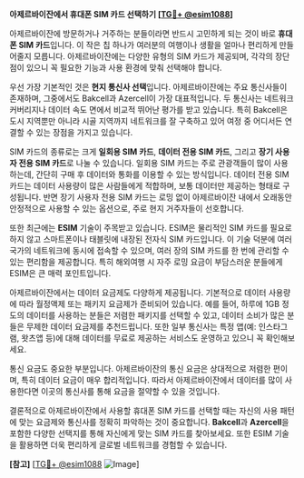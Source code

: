 **아제르바이잔에서 휴대폰 SIM 카드 선택하기 [[TG💪+ @esim1088](https://t.me/s/esim1088)]**

아제르바이잔에 방문하거나 거주하는 분들이라면 반드시 고민하게 되는 것이 바로 **휴대폰 SIM 카드**입니다. 이 작은 칩 하나가 여러분의 여행이나 생활을 얼마나 편리하게 만들어줄지 모릅니다. 아제르바이잔에는 다양한 유형의 SIM 카드가 제공되며, 각각의 장단점이 있으니 꼭 필요한 기능과 사용 환경에 맞춰 선택해야 합니다.

우선 가장 기본적인 것은 **현지 통신사 선택**입니다. 아제르바이잔에는 주요 통신사들이 존재하며, 그중에서도 Bakcell과 Azercell이 가장 대표적입니다. 두 통신사는 네트워크 커버리지나 데이터 속도 면에서 비교적 뛰어난 평가를 받고 있습니다. 특히 Bakcell은 도시 지역뿐만 아니라 시골 지역까지 네트워크를 잘 구축하고 있어 여정 중 어디서든 연결할 수 있는 장점을 가지고 있습니다.

SIM 카드의 종류로는 크게 **일회용 SIM 카드**, **데이터 전용 SIM 카드**, 그리고 **장기 사용자 전용 SIM 카드**로 나눌 수 있습니다. 일회용 SIM 카드는 주로 관광객들이 많이 사용하는데, 간단히 구매 후 데이터와 통화를 이용할 수 있는 방식입니다. 데이터 전용 SIM 카드는 데이터 사용량이 많은 사람들에게 적합하며, 보통 데이터만 제공하는 형태로 구성됩니다. 반면 장기 사용자 전용 SIM 카드는 로밍 없이 아제르바이잔 내에서 오래동안 안정적으로 사용할 수 있는 옵션으로, 주로 현지 거주자들이 선호합니다.

또한 최근에는 **ESIM** 기술이 주목받고 있습니다. ESIM은 물리적인 SIM 카드를 필요로 하지 않고 스마트폰이나 태블릿에 내장된 전자식 SIM 카드입니다. 이 기술 덕분에 여러 국가의 네트워크에 동시에 접속할 수 있으며, 여러 장의 SIM 카드를 한 번에 관리할 수 있는 편리함을 제공합니다. 특히 해외여행 시 자주 로밍 요금이 부담스러운 분들에게 ESIM은 큰 매력 포인트입니다.

아제르바이잔에서는 데이터 요금제도 다양하게 제공됩니다. 기본적으로 데이터 사용량에 따라 월정액제 또는 패키지 요금제가 준비되어 있습니다. 예를 들어, 하루에 1GB 정도의 데이터를 사용하는 분들은 저렴한 패키지를 선택할 수 있고, 데이터 소비가 많은 분들은 무제한 데이터 요금제를 추천드립니다. 또한 일부 통신사는 특정 앱(예: 인스타그램, 왓츠앱 등)에 대해 데이터를 무료로 제공하는 서비스도 운영하고 있으니 꼭 확인해보세요.

통신 요금도 중요한 부분입니다. 아제르바이잔의 통신 요금은 상대적으로 저렴한 편이며, 특히 데이터 요금이 매우 합리적입니다. 따라서 아제르바이잔에서 데이터를 많이 사용한다면 이곳의 통신사를 통해 요금을 절약할 수 있을 것입니다.

결론적으로 아제르바이잔에서 사용할 휴대폰 SIM 카드를 선택할 때는 자신의 사용 패턴에 맞는 요금제와 통신사를 정확히 파악하는 것이 중요합니다. **Bakcell**과 **Azercell**을 포함한 다양한 선택지를 통해 자신에게 맞는 SIM 카드를 찾아보세요. 또한 ESIM 기술을 활용하면 더욱 편리하게 글로벌 네트워크를 경험할 수 있습니다.

**[참고]** [[TG💪+ @esim1088](https://t.me/s/esim1088) ![Image](https://i.postimg.cc/Y0z9fWf4/image.png)]